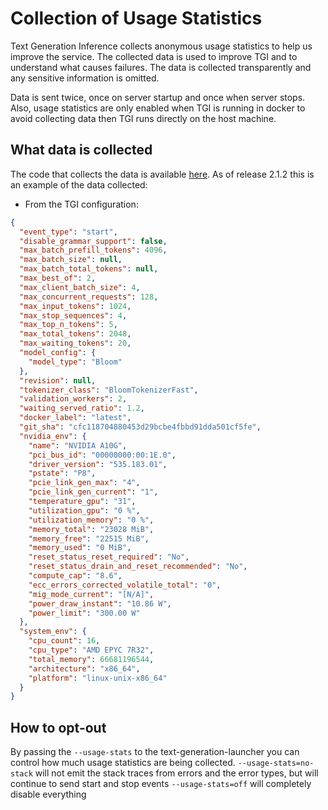 
# Collection of Usage Statistics

Text Generation Inference collects anonymous usage statistics to help us improve the service. The collected data is used to improve TGI and to understand what causes failures. The data is collected transparently and any sensitive information is omitted.

Data is sent twice, once on server startup and once when server stops. Also, usage statistics are only enabled when TGI is running in docker to avoid collecting data then TGI runs directly on the host machine.

## What data is collected

The code that collects the data is available [here](https://github.com/huggingface/text-generation-inference/blob/main/router/src/usage_stats.rs).
As of release 2.1.2 this is an example of the data collected:

- From the TGI configuration:
```json
{
  "event_type": "start",
  "disable_grammar_support": false,
  "max_batch_prefill_tokens": 4096,
  "max_batch_size": null,
  "max_batch_total_tokens": null,
  "max_best_of": 2,
  "max_client_batch_size": 4,
  "max_concurrent_requests": 128,
  "max_input_tokens": 1024,
  "max_stop_sequences": 4,
  "max_top_n_tokens": 5,
  "max_total_tokens": 2048,
  "max_waiting_tokens": 20,
  "model_config": {
    "model_type": "Bloom"
  },
  "revision": null,
  "tokenizer_class": "BloomTokenizerFast",
  "validation_workers": 2,
  "waiting_served_ratio": 1.2,
  "docker_label": "latest",
  "git_sha": "cfc118704880453d29bcbe4fbbd91dda501cf5fe",
  "nvidia_env": {
    "name": "NVIDIA A10G",
    "pci_bus_id": "00000000:00:1E.0",
    "driver_version": "535.183.01",
    "pstate": "P8",
    "pcie_link_gen_max": "4",
    "pcie_link_gen_current": "1",
    "temperature_gpu": "31",
    "utilization_gpu": "0 %",
    "utilization_memory": "0 %",
    "memory_total": "23028 MiB",
    "memory_free": "22515 MiB",
    "memory_used": "0 MiB",
    "reset_status_reset_required": "No",
    "reset_status_drain_and_reset_recommended": "No",
    "compute_cap": "8.6",
    "ecc_errors_corrected_volatile_total": "0",
    "mig_mode_current": "[N/A]",
    "power_draw_instant": "10.86 W",
    "power_limit": "300.00 W"
  },
  "system_env": {
    "cpu_count": 16,
    "cpu_type": "AMD EPYC 7R32",
    "total_memory": 66681196544,
    "architecture": "x86_64",
    "platform": "linux-unix-x86_64"
  }
}

```

## How to opt-out

By passing the `--usage-stats` to the text-generation-launcher you can control how much usage statistics are being collected.
`--usage-stats=no-stack` will not emit the stack traces from errors and the error types, but will continue to send start and stop events
`--usage-stats=off` will completely disable everything
